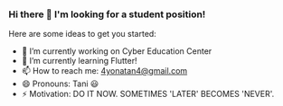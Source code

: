 ### Hi there 👋 I'm looking for a student position!

Here are some ideas to get you started:

- 🔭 I’m currently working on Cyber Education Center
- 🌱 I’m currently learning Flutter!
- 📫 How to reach me: 4yonatan4@gmail.com
- 😄 Pronouns: Tani 😃
- ⚡ Motivation: DO IT NOW. SOMETIMES 'LATER' BECOMES 'NEVER'.
